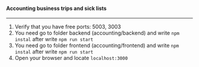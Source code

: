 #### Accounting business trips and sick lists

---
1. Verify that you have free ports: 5003, 3003
2. You need go to folder backend (accounting/backend) and write `npm instal` after write `npm run start`
3. You need go to folder frontend (accounting/frontend) and write `npm instal` after write `npm run start`
4. Open your browser and locate `localhost:3000`
